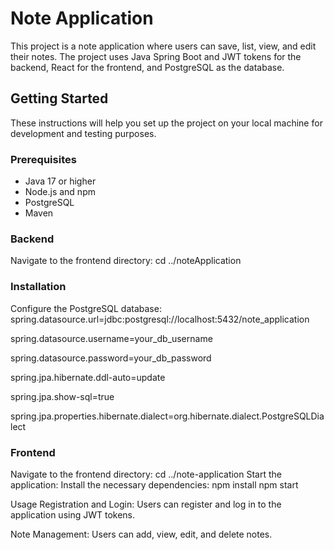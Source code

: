 
# Note Application

This project is a note application where users can save, list, view, and edit their notes. The project uses Java Spring Boot and JWT tokens for the backend, React for the frontend, and PostgreSQL as the database.

## Getting Started

These instructions will help you set up the project on your local machine for development and testing purposes.

### Prerequisites

- Java 17 or higher
- Node.js and npm
- PostgreSQL
- Maven
### Backend
Navigate to the frontend directory:
cd ../noteApplication
### Installation
Configure the PostgreSQL database:
spring.datasource.url=jdbc:postgresql://localhost:5432/note_application

spring.datasource.username=your_db_username

spring.datasource.password=your_db_password

spring.jpa.hibernate.ddl-auto=update

spring.jpa.show-sql=true

spring.jpa.properties.hibernate.dialect=org.hibernate.dialect.PostgreSQLDialect

### Frontend
Navigate to the frontend directory:
cd ../note-application
Start the application:
Install the necessary dependencies:
npm install
npm start

Usage
Registration and Login:
Users can register and log in to the application using JWT tokens.

Note Management:
Users can add, view, edit, and delete notes.
